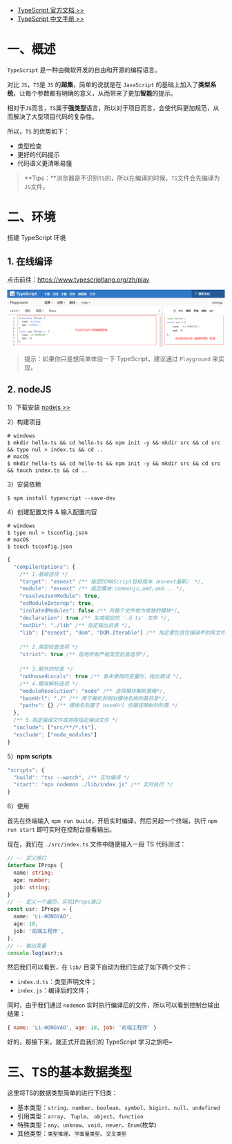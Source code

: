 - [TypeScript 官方文档 >>](https://www.typescriptlang.org/)
- [TypeScript 中文手册 >>](https://www.tslang.cn/)

# 一、概述

`TypeScript` 是一种由微软开发的自由和开源的编程语言。

对比 `JS`，`TS`是 `JS` 的**超集**，简单的说就是在 `JavaScript` 的基础上加入了**类型系统**，让每个参数都有明确的意义，从而带来了更加**智能**的提示。

相对于`JS`而言，`TS`属于**强类型**语言，所以对于项目而言，会使代码更加规范，从而解决了大型项目代码的复杂性。

所以，`TS` 的优势如下：

- 类型检查
- 更好的代码提示
- 代码语义更清晰易懂

> **Tips：**浏览器是不识别`TS`的，所以在编译的时候，`TS`文件会先编译为`JS`文件。

# 二、环境

搭建 TypeScript 环境

## 1. 在线编译

点击前往：https://www.typescriptlang.org/zh/play

![](./IMGS/playground.png)

> 提示：如果你只是想简单体验一下 TypeScript，建议通过 `Playground` 来实现。

## 2. nodeJS

1）下载安装 [nodejs >>](https://nodejs.org/zh-cn/)

2）构建项目

```shell
# windows
$ mkdir hello-ts && cd hello-ts && npm init -y && mkdir src && cd src && type nul > index.ts && cd ..
# macOS
$ mkdir hello-ts && cd hello-ts && npm init -y && mkdir src && cd src && touch index.ts && cd ..
```

3）安装依赖

```shell
$ npm install typescript --save-dev
```

4）创建配置文件 & 输入配置内容

```shell
# windows
$ type nul > tsconfig.json
# macOS
$ touch tsconfig.json
```

```js
{
  "compilerOptions": {
    /** 1.基础选项 */
    "target": "esnext" /** 指定ECMAScript目标版本（esnext最新） */,
    "module": "esnext" /** 指定模块:commonjs,amd,umd... */,
    "resolveJsonModule": true,
    "esModuleInterop": true,
    "isolatedModules": false /** 将每个文件做为单独的模块*/,
    "declaration": true /** 生成相应的 '.d.ts' 文件 */,
    "outDir": "./lib" /** 指定输出目录 */,
    "lib": ["esnext", "dom", "DOM.Iterable"] /** 指定要包含在编译中的库文件*/,

    /** 2.类型检查选项 */
    "strict": true /** 启用所有严格类型检查选项*/,

    /** 3.额外的检查 */
    "noUnusedLocals": true /** 有未使用的变量时，抛出错误 */,
    /** 4.模块解析选项 */
    "moduleResolution": "node" /** 选择模块解析策略*/,
    "baseUrl": "./" /** 用于解析非相对模块名称的基目录*/,
    "paths": {} /** 模块名到基于 baseUrl 的路径映射的列表 */
  },
  /** 5.指定编译文件或排除指定编译文件 */
  "include": ["src/**/*.ts"],
  "exclude": ["node_modules"]
}
```

5）**npm scripts**

```js
"scripts": {
  "build": "tsc --watch", /** 实时编译 */
  "start": "npx nodemon ./lib/index.js" /** 实时执行 */
}
```

6）使用

首先在终端输入 `npm run build`，开启实时编译，然后另起一个终端，执行 `npm run start` 即可实时在控制台查看输出。

现在，我们在 `./src/index.ts`  文件中随便输入一段 TS 代码测试：

```typescript
// -- 定义接口
interface IProps {
  name: string;
  age: number;
  job: string;
}
// -- 定义一个遍历，实现IProps接口
const usr: IProps = {
  name: 'Li-HONGYAO',
  age: 18,
  job: '前端工程师',
};
// -- 输出变量
console.log(usr);s
```

然后我们可以看到，在 `lib/` 目录下自动为我们生成了如下两个文件：

- `index.d.ts`：类型声明文件；
- `index.js`：编译后的文件；

同时，由于我们通过 `nodemon` 实时执行编译后的文件，所以可以看到控制台输出结果：

```javascript
{ name: 'Li-HONGYAO', age: 18, job: '前端工程师' }
```

好的，那接下来，就正式开启我们的 TypeScript 学习之旅吧~

# 三、TS的基本数据类型

这里将TS的数据类型简单的进行下归类：

- 基本类型：`string`、`number`、`boolean`、`symbol`、`bigint`、`null`、`undefined`
- 引用类型：`array`、 `Tuple`、 `object`、`function`
- 特殊类型：`any`、`unknow`、`void`、`never`、`Enum`(枚举)
- 其他类型：`类型推理`、`字面量类型`、`交叉类型`

